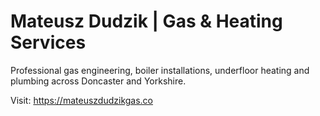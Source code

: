 # Mateusz Dudzik | Gas & Heating Services

Professional gas engineering, boiler installations, underfloor heating and plumbing across Doncaster and Yorkshire.

Visit: https://mateuszdudzikgas.co
